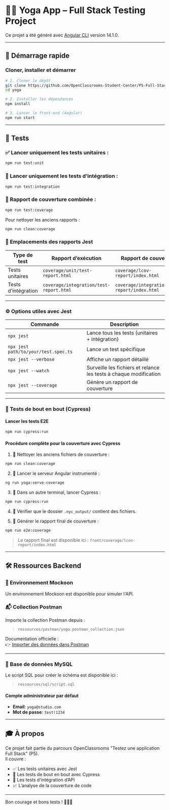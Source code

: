 # 🧘‍♀️ Yoga App – Full Stack Testing Project

Ce projet a été généré avec [Angular CLI](https://github.com/angular/angular-cli) version 14.1.0.

---

## 🚀 Démarrage rapide

### Cloner, installer et démarrer

```bash
# 1. Cloner le dépôt
git clone https://github.com/OpenClassrooms-Student-Center/P5-Full-Stack-testing
cd yoga

# 2. Installer les dépendances
npm install

# 3. Lancer le front-end (Angular)
npm run start
```

---

## 🧪 Tests

### ✅ Lancer **uniquement les tests unitaires** :

```bash
npm run test:unit
```

### 🔁 Lancer **uniquement les tests d’intégration** :

```bash
npm run test:integration
```

### 🧩 Rapport de couverture combinée :

```bash
npm run test:coverage
```

Pour nettoyer les anciens rapports :
```bash
npm run clean:coverage
```

### 📂 Emplacements des rapports Jest

| Type de test          | Rapport d’exécution               | Rapport de couverture                      |
|-----------------------|------------------------------------|--------------------------------------------|
| Tests unitaires       | `coverage/unit/test-report.html`  | `coverage/lcov-report/index.html`     |
| Tests d’intégration   | `coverage/integration/test-report.html` | `coverage/integration/lcov-report/index.html` |

---

### ⚙️ Options utiles avec Jest

| Commande | Description |
|----------|-------------|
| `npx jest` | Lance tous les tests (unitaires + intégration) |
| `npx jest path/to/your/test.spec.ts` | Lance un test spécifique |
| `npx jest --verbose` | Affiche un rapport détaillé |
| `npx jest --watch` | Surveille les fichiers et relance les tests à chaque modification |
| `npx jest --coverage` | Génère un rapport de couverture |

---

### 🧭 Tests de bout en bout (Cypress)

#### Lancer les tests E2E

```bash
npm run cypress:run
```

#### Procédure complète pour la couverture avec Cypress

1. 🧹 Nettoyer les anciens fichiers de couverture :
```bash
npm run clean:coverage
```

2. 🚀 Lancer le serveur Angular instrumenté :
```bash
ng run yoga:serve-coverage
```

3. 🧪 Dans un autre terminal, lancer Cypress :
```bash
npm run cypress:run
```

4. 📂 Vérifier que le dossier `.nyc_output/` contient des fichiers.

5. 🧾 Générer le rapport final de couverture :
```bash
npm run e2e:coverage
```

> Le rapport final est disponible ici : `front/coverage/lcov-report/index.html`

---

## 🛠️ Ressources Backend

### 🔌 Environnement Mockoon

Un environnement Mockoon est disponible pour simuler l'API.

### 📬 Collection Postman

Importe la collection Postman depuis :

> `ressources/postman/yoga.postman_collection.json`

Documentation officielle :  
👉 [Importer des données dans Postman](https://learning.postman.com/docs/getting-started/importing-and-exporting-data/#importing-data-into-postman)

---

### 🐬 Base de données MySQL

Le script SQL pour créer le schéma est disponible ici :

> `ressources/sql/script.sql`

#### Compte administrateur par défaut

- **Email**: `yoga@studio.com`
- **Mot de passe**: `test!1234`

---

## 🎓 À propos

Ce projet fait partie du parcours OpenClassrooms "Testez une application Full Stack" (P5).  
Il couvre :

- ✅ Les tests unitaires avec Jest  
- 🧪 Les tests de bout en bout avec Cypress  
- 🔐 Les tests d’intégration d’API  
- 📈 L’analyse de la couverture de code

---

Bon courage et bons tests ! 💪🧘‍♂️
